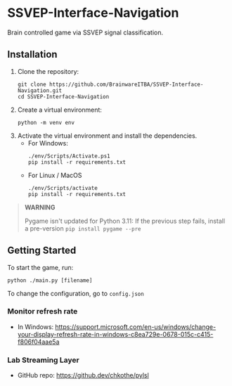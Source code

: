 # SSVEP-Interface-Navigation
Brain controlled game via SSVEP signal classification.

## Installation
1. Clone the repository:
    ```
    git clone https://github.com/BrainwareITBA/SSVEP-Interface-Navigation.git
    cd SSVEP-Interface-Navigation
    ```
2. Create a virtual environment:
    ```
    python -m venv env
    ```
3. Activate the virtual environment and install the dependencies.
    * For Windows:
        ```
        ./env/Scripts/Activate.ps1
        pip install -r requirements.txt
        ```
    * For Linux / MacOS
        ```
        ./env/Scripts/activate
        pip install -r requirements.txt
        ```

> **WARNING**
>
> Pygame isn't updated for Python 3.11: If the previous step fails, install a pre-version ```pip install pygame --pre```

## Getting Started
To start the game, run:
```
python ./main.py [filename]
```

To change the configuration, go to `config.json`

### Monitor refresh rate 
* In Windows: https://support.microsoft.com/en-us/windows/change-your-display-refresh-rate-in-windows-c8ea729e-0678-015c-c415-f806f04aae5a

### Lab Streaming Layer
* GitHub repo: https://github.dev/chkothe/pylsl